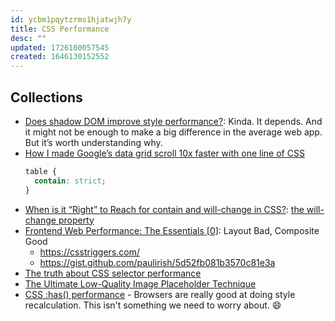 ```yaml
---
id: ycbm1pqytzrms1hjatwjh7y
title: CSS Performance
desc: ""
updated: 1726100057545
created: 1646130152552
---
```


## Collections

- [Does shadow DOM improve style performance?](https://nolanlawson.com/2021/08/15/does-shadow-dom-improve-style-performance/): Kinda. It depends. And it might not be enough to make a big difference in the average web app. But it’s worth understanding why.
- [How I made Google’s data grid scroll 10x faster with one line of CSS](https://medium.com/@johan.isaksson/how-i-made-googles-data-grid-scroll-10x-faster-with-one-line-of-css-78cb1e8d9cb1)
  ```css
  table {
    contain: strict;
  }
  ```
- [When is it “Right” to Reach for contain and will-change in CSS?](https://css-tricks.com/when-is-it-right-to-reach-for-contain-and-will-change-in-css/): [the will-change property](https://css-tricks.com/almanac/properties/w/will-change/)
- [Frontend Web Performance: The Essentials [0]](https://medium.com/@matthew.costello/frontend-web-performance-the-essentials-0-61fea500b180): Layout Bad, Composite Good
  - https://csstriggers.com/
  - https://gist.github.com/paulirish/5d52fb081b3570c81e3a
- [The truth about CSS selector performance](https://blogs.windows.com/msedgedev/2023/01/17/the-truth-about-css-selector-performance/)
- [The Ultimate Low-Quality Image Placeholder Technique](https://csswizardry.com/2023/09/the-ultimate-lqip-lcp-technique/)
- [CSS :has() performance](https://www.joshwcomeau.com/css/has/#:~:text=What%20about%20performance%3F) - Browsers are really good at doing style recalculation. This isn't something we need to worry about. 😄

